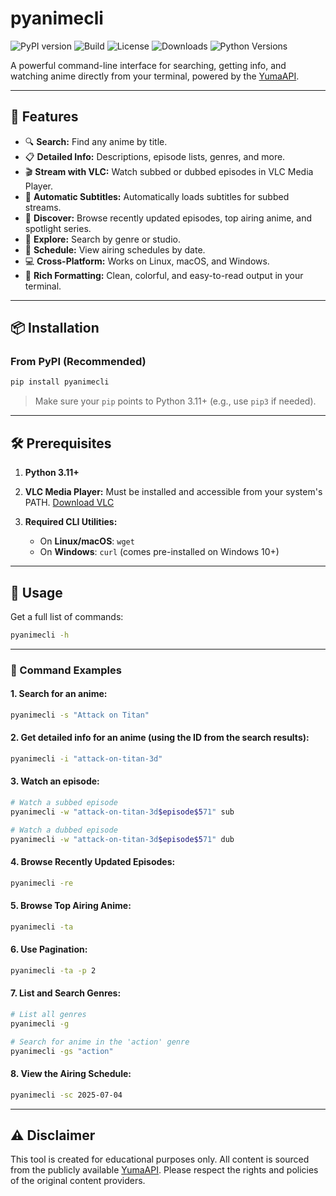 # pyanimecli
![PyPI version](https://img.shields.io/pypi/v/pyanimecli.svg)
![Build](https://github.com/Gamma7113131/pyanimecli/actions/workflows/publish.yml/badge.svg)
![License](https://img.shields.io/pypi/l/pyanimecli.svg)
![Downloads](https://img.shields.io/pypi/dm/pyanimecli.svg)
![Python Versions](https://img.shields.io/pypi/pyversions/pyanimecli.svg)


A powerful command-line interface for searching, getting info, and watching anime directly from your terminal, powered by the [YumaAPI](https://yumaapi.vercel.app/).

---

## 🚀 Features

- 🔍 **Search:** Find any anime by title.
- 📋 **Detailed Info:** Descriptions, episode lists, genres, and more.
- 🎬 **Stream with VLC:** Watch subbed or dubbed episodes in VLC Media Player.
- 💬 **Automatic Subtitles:** Automatically loads subtitles for subbed streams.
- 🌟 **Discover:** Browse recently updated episodes, top airing anime, and spotlight series.
- 🧭 **Explore:** Search by genre or studio.
- 📆 **Schedule:** View airing schedules by date.
- 💻 **Cross-Platform:** Works on Linux, macOS, and Windows.
- 🎨 **Rich Formatting:** Clean, colorful, and easy-to-read output in your terminal.

---

## 📦 Installation

### From PyPI (Recommended)

```bash
pip install pyanimecli
````

> Make sure your `pip` points to Python 3.11+ (e.g., use `pip3` if needed).

---

## 🛠 Prerequisites

1. **Python 3.11+**
2. **VLC Media Player:** Must be installed and accessible from your system's PATH. [Download VLC](https://www.videolan.org/vlc/)
3. **Required CLI Utilities:**

   * On **Linux/macOS**: `wget`
   * On **Windows**: `curl` (comes pre-installed on Windows 10+)

---

## 🧪 Usage

Get a full list of commands:

```bash
pyanimecli -h
```

---

### 📖 Command Examples

#### 1. Search for an anime:

```bash
pyanimecli -s "Attack on Titan"
```

#### 2. Get detailed info for an anime (using the ID from the search results):

```bash
pyanimecli -i "attack-on-titan-3d"
```

#### 3. Watch an episode:

```bash
# Watch a subbed episode
pyanimecli -w "attack-on-titan-3d$episode$571" sub

# Watch a dubbed episode
pyanimecli -w "attack-on-titan-3d$episode$571" dub
```

#### 4. Browse Recently Updated Episodes:

```bash
pyanimecli -re
```

#### 5. Browse Top Airing Anime:

```bash
pyanimecli -ta
```

#### 6. Use Pagination:

```bash
pyanimecli -ta -p 2
```

#### 7. List and Search Genres:

```bash
# List all genres
pyanimecli -g

# Search for anime in the 'action' genre
pyanimecli -gs "action"
```

#### 8. View the Airing Schedule:

```bash
pyanimecli -sc 2025-07-04
```

---

## ⚠️ Disclaimer

This tool is created for educational purposes only. All content is sourced from the publicly available [YumaAPI](https://yumaapi.vercel.app/). Please respect the rights and policies of the original content providers.
